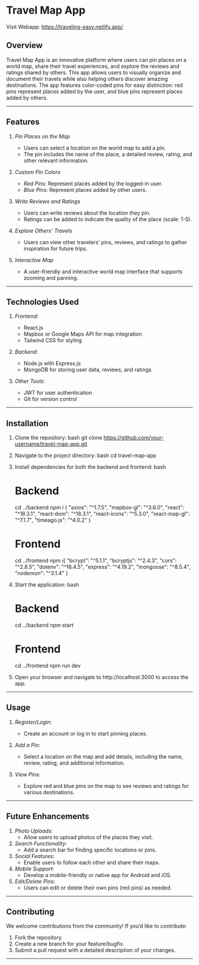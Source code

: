 # Travel Map App
Visit Webapp: https://traveling-easy.netlify.app/

## Overview
Travel Map App is an innovative platform where users can pin places on a world map, share their travel experiences, and explore the reviews and ratings shared by others. This app allows users to visually organize and document their travels while also helping others discover amazing destinations. The app features color-coded pins for easy distinction: red pins represent places added by the user, and blue pins represent places added by others.

---

## Features
1. *Pin Places on the Map*
   - Users can select a location on the world map to add a pin.
   - The pin includes the name of the place, a detailed review, rating, and other relevant information.

2. *Custom Pin Colors*
   - *Red Pins*: Represent places added by the logged-in user.
   - *Blue Pins*: Represent places added by other users.

3. *Write Reviews and Ratings*
   - Users can write reviews about the location they pin.
   - Ratings can be added to indicate the quality of the place (scale: 1-5).

4. *Explore Others’ Travels*
   - Users can view other travelers’ pins, reviews, and ratings to gather inspiration for future trips.

5. *Interactive Map*
   - A user-friendly and interactive world map interface that supports zooming and panning.

---

## Technologies Used
1. *Frontend*:
   - React.js
   - Mapbox or Google Maps API for map integration
   - Tailwind CSS for styling

2. *Backend*:
   - Node.js with Express.js
   - MongoDB for storing user data, reviews, and ratings

3. *Other Tools*:
   - JWT for user authentication
   - Git for version control

---

## Installation
1. Clone the repository:
   bash
   git clone https://github.com/your-username/travel-map-app.git
   
2. Navigate to the project directory:
   bash
   cd travel-map-app
   
3. Install dependencies for both the backend and frontend:
   bash
   # Backend
   cd ../backend
   npm i {
   "axios": "^1.7.5",
    "mapbox-gl": "^3.6.0",
    "react": "^18.3.1",
    "react-dom": "^18.3.1",
    "react-icons": "^5.3.0",
    "react-map-gl": "^7.1.7",
    "timeago.js": "^4.0.2"
   }

   # Frontend
   cd ../frontend
   npm i{
  "bcrypt": "^5.1.1",
    "bcryptjs": "^2.4.3",
    "cors": "^2.8.5",
    "dotenv": "^16.4.5",
    "express": "^4.19.2",
    "mongoose": "^8.5.4",
    "nodemon": "^3.1.4"
   }
   
5. Start the application:
   bash
   # Backend
   cd ../backend
   npm start

   # Frontend
   cd ../frontend
   npm run dev
   
6. Open your browser and navigate to http://localhost:3000 to access the app.

---

## Usage
1. *Register/Login*:
   - Create an account or log in to start pinning places.

2. *Add a Pin*:
   - Select a location on the map and add details, including the name, review, rating, and additional information.

3. *View Pins*:
   - Explore red and blue pins on the map to see reviews and ratings for various destinations.


---

## Future Enhancements
1. *Photo Uploads*:
   - Allow users to upload photos of the places they visit.
2. *Search Functionality*:
   - Add a search bar for finding specific locations or pins.
3. *Social Features*:
   - Enable users to follow each other and share their maps.
4. *Mobile Support*:
   - Develop a mobile-friendly or native app for Android and iOS.
5. *Edit/Delete Pins*:
   - Users can edit or delete their own pins (red pins) as needed.     

---

## Contributing
We welcome contributions from the community! If you’d like to contribute:
1. Fork the repository.
2. Create a new branch for your feature/bugfix.
3. Submit a pull request with a detailed description of your changes.

---
